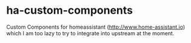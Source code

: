 # ha-custom-components

Custom Components for homeassistant (http://www.home-assistant.io) which I am too lazy to try to integrate into upstream at the moment.

